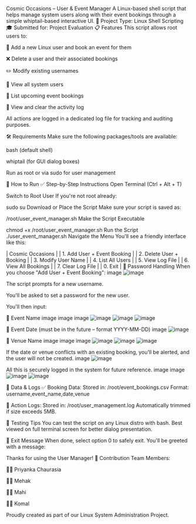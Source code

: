 Cosmic Occasions – User & Event Manager
A Linux-based shell script that helps manage system users along with their event bookings through a simple whiptail-based interactive UI. 📁 Project Type: Linux Shell Scripting 🎓 Submitted for: Project Evaluation
📋 Features This script allows root users to:

👤 Add a new Linux user and book an event for them

❌ Delete a user and their associated bookings

✏️ Modify existing usernames

📄 View all system users

📅 List upcoming event bookings

📜 View and clear the activity log

All actions are logged in a dedicated log file for tracking and auditing purposes.

🛠️ Requirements Make sure the following packages/tools are available:

bash (default shell)

whiptail (for GUI dialog boxes)

Run as root or via sudo for user management

🚀 How to Run ✅ Step-by-Step Instructions Open Terminal (Ctrl + Alt + T)

Switch to Root User If you're not root already:

sudo su Download or Place the Script Make sure your script is saved as:

/root/user_event_manager.sh Make the Script Executable

chmod +x /root/user_event_manager.sh Run the Script ./user_event_manager.sh Navigate the Menu You'll see a friendly interface like this:

| Cosmic Occasions |
| 1. Add User + Event Booking | | 2. Delete User + Booking | | 3. Modify User Name | | 4. List All Users | | 5. View Log File | | 6. View All Bookings | | 7. Clear Log File | | 0. Exit |
🔐 Password Handling When you choose "Add User + Event Booking": image
![image](https://github.com/user-attachments/assets/408b8c17-03c7-44e1-8f01-ea5a91e19b2d)

The script prompts for a new username.

You'll be asked to set a password for the new user.

You'll then input:

🎉 Event Name image image image
![image](https://github.com/user-attachments/assets/c80f2978-9123-484b-a491-ae80bca614c2)
![image](https://github.com/user-attachments/assets/15c10e94-870f-4d76-993b-f7e0a64fde16)
![image](https://github.com/user-attachments/assets/7788ed45-2d10-4dea-8fe0-27b9058a8df8)

📆 Event Date (must be in the future – format YYYY-MM-DD) image
![image](https://github.com/user-attachments/assets/8f4c3a30-e7a2-481a-97e1-de344b6eb412)

📍 Venue Name image image image
![image](https://github.com/user-attachments/assets/155109a8-1906-42d1-9c90-7a746b918ec9)
![image](https://github.com/user-attachments/assets/9a2edeb6-9e27-4e73-bc6f-171279bd451f)
![image](https://github.com/user-attachments/assets/3e5a259a-9d5d-4e70-99d5-ba721b814acf)

If the date or venue conflicts with an existing booking, you’ll be alerted, and the user will not be created. image
![image](https://github.com/user-attachments/assets/96f8f839-aeca-495b-9a2f-44ae21add96b)

All this is securely logged in the system for future reference. image image
![image](https://github.com/user-attachments/assets/a29d1bd6-91fb-4e68-86c3-e056d4a80be1)
![image](https://github.com/user-attachments/assets/e5e78514-660e-4a8e-8b5c-f8a92e52fe4d)

📁 Data & Logs ✅ Booking Data: Stored in: /root/event_bookings.csv Format: username,event_name,date,venue

📝 Action Logs: Stored in: /root/user_management.log Automatically trimmed if size exceeds 5MB.

🧪 Testing Tips You can test the script on any Linux distro with bash. Best viewed on full terminal screen for better dialog presentation.

🏁 Exit Message When done, select option 0 to safely exit. You'll be greeted with a message:

Thanks for using the User Manager! 🤝 Contribution Team Members:

👩‍💻 Priyanka Chaurasia

👩‍💻 Mehak

👩‍💻 Mahi

👩‍💻 Komal

Proudly created as part of our Linux System Administration Project. 
